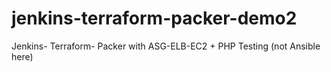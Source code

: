 # jenkins-terraform-packer-demo2
Jenkins- Terraform- Packer with ASG-ELB-EC2 + PHP Testing (not Ansible here)
